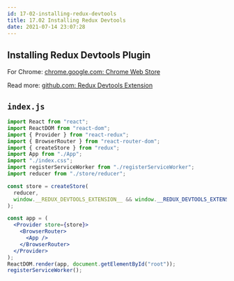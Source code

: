 ```yaml
---
id: 17-02-installing-redux-devtools
title: 17.02 Installing Redux Devtools
date: 2021-07-14 23:07:28
---
```


## Installing Redux Devtools Plugin

For Chrome: <a href='https://chrome.google.com/webstore/detail/redux-devtools/lmhkpmbekcpmknklioeibfkpmmfibljd/related?hl=en' class='external'>chrome.google.com: Chrome Web Store</a>

Read more: <a href='https://github.com/zalmoxisus/redux-devtools-extension' class='external'>github.com: Redux Devtools Extension</a>

## `index.js`

```jsx title="src\index.js" {11-14}
import React from "react";
import ReactDOM from "react-dom";
import { Provider } from "react-redux";
import { BrowserRouter } from "react-router-dom";
import { createStore } from "redux";
import App from "./App";
import "./index.css";
import registerServiceWorker from "./registerServiceWorker";
import reducer from "./store/reducer";

const store = createStore(
  reducer,
  window.__REDUX_DEVTOOLS_EXTENSION__ && window.__REDUX_DEVTOOLS_EXTENSION__()
);

const app = (
  <Provider store={store}>
    <BrowserRouter>
      <App />
    </BrowserRouter>
  </Provider>
);
ReactDOM.render(app, document.getElementById("root"));
registerServiceWorker();
```
